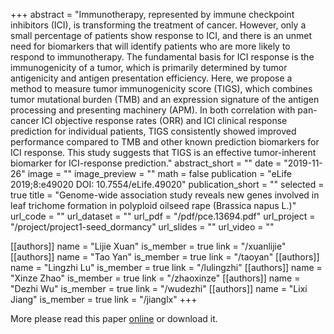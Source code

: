 +++
abstract = "Immunotherapy, represented by immune checkpoint inhibitors (ICI), is transforming the treatment of cancer. However, only a small percentage of patients show response to ICI, and there is an unmet need for biomarkers that will identify patients who are more likely to respond to immunotherapy. The fundamental basis for ICI response is the immunogenicity of a tumor, which is primarily determined by tumor antigenicity and antigen presentation efficiency. Here, we propose a method to measure tumor immunogenicity score (TIGS), which combines tumor mutational burden (TMB) and an expression signature of the antigen processing and presenting machinery (APM). In both correlation with pan-cancer ICI objective response rates (ORR) and ICI clinical response prediction for individual patients, TIGS consistently showed improved performance compared to TMB and other known prediction biomarkers for ICI response. This study suggests that TIGS is an effective tumor-inherent biomarker for ICI-response prediction."
abstract_short = ""
date = "2019-11-26"
image = ""
image_preview = ""
math = false
publication = "eLife 2019;8:e49020 DOI: 10.7554/eLife.49020"
publication_short = ""
selected = true
title = "Genome-wide association study reveals new genes involved in leaf trichome formation in polyploid oilseed rape (Brassica napus L.)"
url_code = ""
url_dataset = ""
url_pdf = "/pdf/pce.13694.pdf"
url_project = "/project/project1-seed_dormancy"
url_slides = ""
url_video = ""

[[authors]]
    name = "Lijie Xuan"
    is_member = true
    link = "/xuanlijie"
[[authors]]
    name = "Tao Yan"
    is_member = true
    link = "/taoyan"
[[authors]]
    name = "Lingzhi Lu"
    is_member = true
    link = "/lulingzhi"
[[authors]]
    name = "Xinze Zhao"
    is_member = true
    link = "/zhaoxinze"
[[authors]]
    name = "Dezhi Wu"
    is_member = true
    link = "/wudezhi"
[[authors]]
    name = "Lixi Jiang"
    is_member = true
    link = "/jianglx"
+++


More please read this paper [online](https://onlinelibrary.wiley.com/doi/full/10.1111/pce.13694) or download it.